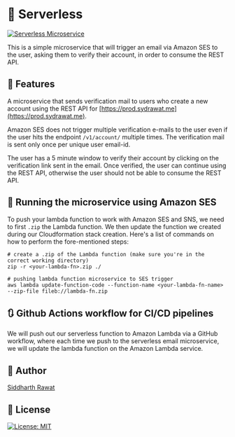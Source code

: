 # :jigsaw: Serverless

[![Serverless Microservice](https://github.com/ArtemisIX/serverless/actions/workflows/deploy-lambda.yml/badge.svg)](https://github.com/ArtemisIX/serverless/actions/workflows/deploy-lambda.yml)

This is a simple microservice that will trigger an email via Amazon SES to the user, asking them to verify their account, in order to consume the REST API.

## :dart: Features

A microservice that sends verification mail to users who create a new account using the REST API for [https://prod.sydrawat.me](https://prod.sydrawat.me).

Amazon SES does not trigger multiple verification e-mails to the user even if the user hits the endpoint `/v1/account/` multiple times. The verification mail is sent only once per unique user email-id.

The user has a 5 minute window to verify their account by clicking on the verification link sent in the email. Once verified, the user can continue using the REST API, otherwise the user should not be able to consume the REST API.

## :rocket: Running the microservice using Amazon SES

To push your lambda function to work with Amazon SES and SNS, we need to first `.zip` the Lambda function. We then update the function we created during our Cloudformation stack creation. Here's a list of commands on how to perform the fore-mentioned steps:

```shell
# create a .zip of the Lambda function (make sure you're in the correct working directory)
zip -r <your-lambda-fn>.zip ./

# pushing lambda function microservice to SES trigger
aws lambda update-function-code --function-name <your-lambda-fn-name> --zip-file fileb://lambda-fn.zip
```

## :arrows_clockwise: Github Actions workflow for CI/CD pipelines

We will push out our serverless function to Amazon Lambda via a GitHub workflow, where each time we push to the serverless email microservice, we will update the lambda function on the Amazon Lambda service.

## :ninja: Author

[Siddharth Rawat](mailto:rawat.sid@northeastern.edu)

## :scroll: License

[![License: MIT](https://img.shields.io/badge/License-MIT-blue.svg)](./LICENSE)
